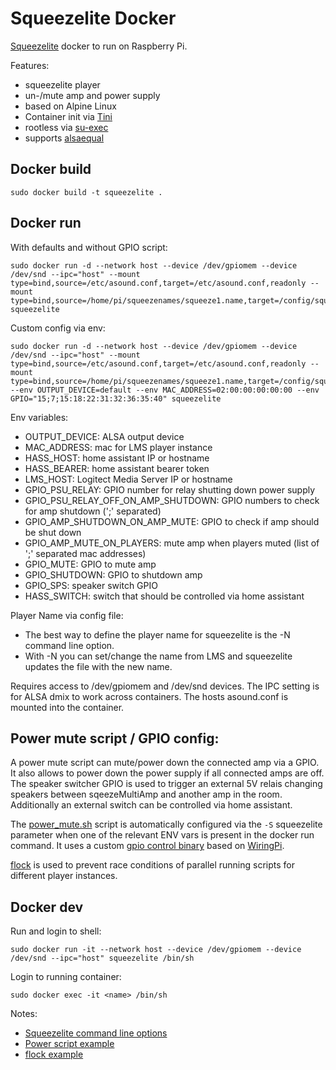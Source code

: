 # Squeezelite Docker

[Squeezelite](https://github.com/ralph-irving/squeezelite) docker to run on Raspberry Pi. 

Features:
* squeezelite player
* un-/mute amp and power supply
* based on Alpine Linux
* Container init via [Tini](https://github.com/krallin/tini)
* rootless via [su-exec](https://github.com/ncopa/su-exec)
* supports [alsaequal](https://github.com/raedwulf/alsaequal)

## Docker build

```
sudo docker build -t squeezelite .
```

## Docker run

With defaults and without GPIO script:
```
sudo docker run -d --network host --device /dev/gpiomem --device /dev/snd --ipc="host" --mount type=bind,source=/etc/asound.conf,target=/etc/asound.conf,readonly --mount type=bind,source=/home/pi/squeezenames/squeeze1.name,target=/config/squeeze.name squeezelite 
```

Custom config via env:
```
sudo docker run -d --network host --device /dev/gpiomem --device /dev/snd --ipc="host" --mount type=bind,source=/etc/asound.conf,target=/etc/asound.conf,readonly --mount type=bind,source=/home/pi/squeezenames/squeeze1.name,target=/config/squeeze.name --env OUTPUT_DEVICE=default --env MAC_ADDRESS=02:00:00:00:00:00 --env GPIO="15;7;15:18:22:31:32:36:35:40" squeezelite
```

Env variables:
* OUTPUT_DEVICE: ALSA output device
* MAC_ADDRESS: mac for LMS player instance
* HASS_HOST: home assistant IP or hostname
* HASS_BEARER: home assistant bearer token
* LMS_HOST: Logitect Media Server IP or hostname
* GPIO_PSU_RELAY: GPIO number for relay shutting down power supply
* GPIO_PSU_RELAY_OFF_ON_AMP_SHUTDOWN: GPIO numbers to check for amp shutdown (';' separated)
* GPIO_AMP_SHUTDOWN_ON_AMP_MUTE: GPIO to check if amp should be shut down
* GPIO_AMP_MUTE_ON_PLAYERS: mute amp when players muted (list of ';' separated mac addresses)
* GPIO_MUTE: GPIO to mute amp
* GPIO_SHUTDOWN: GPIO to shutdown amp
* GPIO_SPS: speaker switch GPIO
* HASS_SWITCH: switch that should be controlled via home assistant

Player Name via config file:
* The best way to define the player name for squeezelite is the -N command line option. 
* With -N you can set/change the name from LMS and squeezelite updates the file with the new name.

Requires access to /dev/gpiomem and /dev/snd devices. The IPC setting is for ALSA dmix to work across containers. The hosts asound.conf is mounted into the container.

## Power mute script / GPIO config:

A power mute script can mute/power down the connected amp via a GPIO. It also allows to power down the power supply if all connected amps are off. 
The speaker switcher GPIO is used to trigger an external 5V relais changing speakers between sqeezeMultiAmp and another amp in the room.
Additionally an external switch can be controlled via home assistant.

The [power_mute.sh](power_mute.sh) script is automatically configured via the `-S` squeezelite parameter when one of the relevant ENV vars is present in the docker run command. 
It uses a custom [gpio control binary](gpio.c) based on [WiringPi](https://github.com/WiringPi/WiringPi).

[flock](https://linux.die.net/man/1/flock) is used to prevent race conditions of parallel running scripts for different player instances.

## Docker dev

Run and login to shell:
```
sudo docker run -it --network host --device /dev/gpiomem --device /dev/snd --ipc="host" squeezelite /bin/sh
```
Login to running container:
```
sudo docker exec -it <name> /bin/sh
```

Notes:
* [Squeezelite command line options](https://ralph-irving.github.io/squeezelite.html)
* [Power script example](https://github.com/ralph-irving/squeezelite/blob/master/tools/gpiopower.sh)
* [flock example](https://www.kiloroot.com/bash-two-methods-for-job-control-simple-lock-files-and-flock/)
